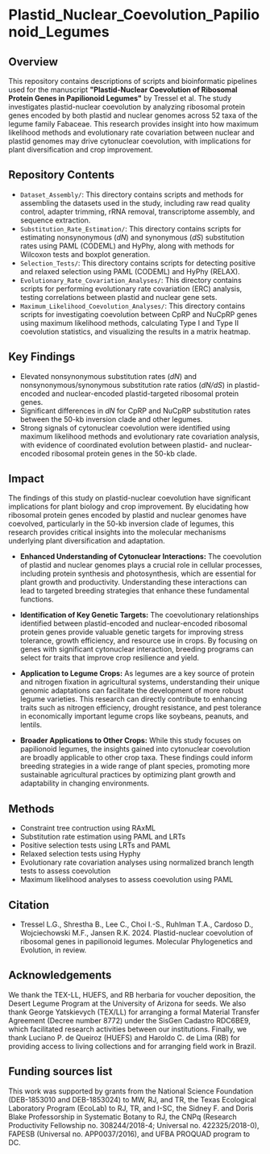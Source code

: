 # Plastid_Nuclear_Coevolution_Papilionoid_Legumes
## Overview
This repository contains descriptions of scripts and bioinformatic pipelines used for the manuscript **"Plastid-Nuclear Coevolution of Ribosomal Protein Genes in Papilionoid Legumes"** by Tressel et al. The study investigates plastid-nuclear coevolution by analyzing ribosomal protein genes encoded by both plastid and nuclear genomes across 52 taxa of the legume family Fabaceae. This research provides insight into how maximum likelihood methods and evolutionary rate covariation between nuclear and plastid genomes may drive cytonuclear coevolution, with implications for plant diversification and crop improvement. 

## Repository Contents
- ```Dataset_Assembly/```: This directory contains scripts and methods for assembling the datasets used in the study, including raw read quality control, adapter trimming, rRNA removal, transcriptome assembly, and sequence extraction. 
- ```Substitution_Rate_Estimation/```: This directory contains scripts for estimating nonsynonymous (*dN*) and synonymous (*dS*) substitution rates using PAML (CODEML) and HyPhy, along with methods for Wilcoxon tests and boxplot generation. 
- ```Selection_Tests/```:  This directory contains scripts for detecting positive and relaxed selection using PAML (CODEML) and HyPhy (RELAX).
- ```Evolutionary_Rate_Covariation_Analyses/```: This directory contains scripts for performing evolutionary rate covariation (ERC) analysis, testing correlations between plastid and nuclear gene sets. 
- ```Maximum_Likelihood_Coevolution_Analyses/```: This directory contains scripts for investigating coevolution between CpRP and NuCpRP genes using maximum likelihood methods, calculating Type I and Type II coevolution statistics, and visualizing the results in a matrix heatmap.

## Key Findings
- Elevated nonsynonymous substitution rates (*dN*) and nonsynonymous/synonymous substitution rate ratios (*dN/dS*) in plastid-encoded and nuclear-encoded plastid-targeted ribosomal protein genes.
- Significant differences in *dN* for CpRP and NuCpRP substitution rates between the 50-kb inversion clade and other legumes.
- Strong signals of cytonuclear coevolution were identified using maximum likelihood methods and evolutionary rate covariation analysis, with evidence of coordinated evolution between plastid- and nuclear-encoded ribosomal protein genes in the 50-kb clade.

## Impact
The findings of this study on plastid-nuclear coevolution have significant implications for plant biology and crop improvement. By elucidating how ribosomal protein genes encoded by plastid and nuclear genomes have coevolved, particularly in the 50-kb inversion clade of legumes, this research provides critical insights into the molecular mechanisms underlying plant diversification and adaptation.

- **Enhanced Understanding of Cytonuclear Interactions:** The coevolution of plastid and nuclear genomes plays a crucial role in cellular processes, including protein synthesis and photosynthesis, which are essential for plant growth and productivity. Understanding these interactions can lead to targeted breeding strategies that enhance these fundamental functions.

- **Identification of Key Genetic Targets:** The coevolutionary relationships identified between plastid-encoded and nuclear-encoded ribosomal protein genes provide valuable genetic targets for improving stress tolerance, growth efficiency, and resource use in crops. By focusing on genes with significant cytonuclear interaction, breeding programs can select for traits that improve crop resilience and yield.

- **Application to Legume Crops:** As legumes are a key source of protein and nitrogen fixation in agricultural systems, understanding their unique genomic adaptations can facilitate the development of more robust legume varieties. This research can directly contribute to enhancing traits such as nitrogen efficiency, drought resistance, and pest tolerance in economically important legume crops like soybeans, peanuts, and lentils.

- **Broader Applications to Other Crops:** While this study focuses on papilionoid legumes, the insights gained into cytonuclear coevolution are broadly applicable to other crop taxa. These findings could inform breeding strategies in a wide range of plant species, promoting more sustainable agricultural practices by optimizing plant growth and adaptability in changing environments.

## Methods
- Constraint tree contruction using RAxML
- Substitution rate estimation using PAML and LRTs
- Positive selection tests using LRTs and PAML
- Relaxed selection tests using Hyphy
- Evolutionary rate covariation analyses using normalized branch length tests to assess coevolution
- Maximum likelihood analyses to assess coevolution using PAML

## Citation
- Tressel L.G., Shrestha B., Lee C., Choi I.-S., Ruhlman T.A., Cardoso D., Wojciechowski M.F., Jansen R.K. 2024. Plastid-nuclear coevolution of ribosomal genes in papilionoid legumes.  Molecular Phylogenetics and Evolution, in review.

## Acknowledgements
We thank the TEX-LL, HUEFS, and RB herbaria for voucher deposition, the Desert Legume Program at the University of Arizona for seeds.  We also thank George Yatskievych (TEX/LL) for arranging a formal Material Transfer Agreement (Decree number 8772) under the SisGen Cadastro RDC6BE9, which facilitated research activities between our institutions. Finally, we thank Luciano P. de Queiroz (HUEFS) and Haroldo C. de Lima (RB) for providing access to living collections and for arranging field work in Brazil.

## Funding sources list
This work was supported by grants from the National Science Foundation (DEB-1853010 and DEB-1853024) to MW, RJ, and TR, the Texas Ecological Laboratory Program (EcoLab) to RJ, TR, and I-SC, the Sidney F. and Doris Blake Professorship in Systematic Botany to RJ, the CNPq (Research Productivity Fellowship no. 308244/2018-4; Universal no. 422325/2018-0), FAPESB (Universal no. APP0037/2016), and UFBA PROQUAD program to DC.
